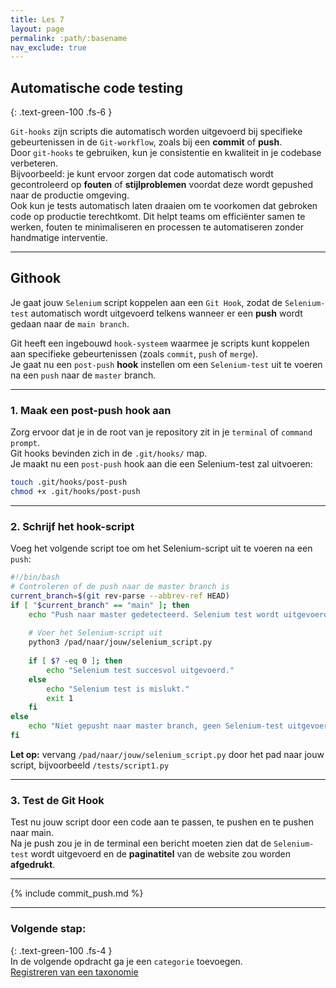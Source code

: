 ```yaml
---
title: Les 7
layout: page 
permalink: :path/:basename 
nav_exclude: true
---
```


## Automatische code testing
{: .text-green-100 .fs-6 }

`Git-hooks` zijn scripts die automatisch worden uitgevoerd bij specifieke gebeurtenissen in de `Git-workflow`, zoals bij een **commit** of **push**.  
Door `git-hooks` te gebruiken, kun je consistentie en kwaliteit in je codebase verbeteren.  
Bijvoorbeeld: je kunt ervoor zorgen dat code automatisch wordt gecontroleerd op **fouten** of **stijlproblemen** voordat deze wordt gepushed naar de productie omgeving.  
Ook kun je tests automatisch laten draaien om te voorkomen dat gebroken code op productie terechtkomt. Dit helpt teams om efficiënter samen te werken, fouten te minimaliseren en processen te automatiseren zonder handmatige interventie.

---
## Githook
Je gaat jouw `Selenium` script koppelen aan een `Git Hook`, zodat de `Selenium-test` automatisch wordt uitgevoerd telkens wanneer er een **push** wordt gedaan naar de `main branch`.  

Git heeft een ingebouwd `hook-systeem` waarmee je scripts kunt koppelen aan specifieke gebeurtenissen (zoals `commit`, `push` of `merge`).  
Je gaat nu een `post-push` **hook** instellen om een `Selenium-test` uit te voeren na een `push` naar de `master` branch.  

---
### 1. Maak een post-push hook aan  
Zorg ervoor dat je in de root van je repository zit in je `terminal` of `command prompt`.  
Git hooks bevinden zich in de `.git/hooks/` map.  
Je maakt nu een `post-push` hook aan die een Selenium-test zal uitvoeren:
```bash
touch .git/hooks/post-push
chmod +x .git/hooks/post-push
```

---
### 2. Schrijf het hook-script
Voeg het volgende script toe om het Selenium-script uit te voeren na een `push`:
```bash
#!/bin/bash
# Controleren of de push naar de master branch is
current_branch=$(git rev-parse --abbrev-ref HEAD)
if [ "$current_branch" == "main" ]; then
    echo "Push naar master gedetecteerd. Selenium test wordt uitgevoerd..."
    
    # Voer het Selenium-script uit
    python3 /pad/naar/jouw/selenium_script.py
    
    if [ $? -eq 0 ]; then
        echo "Selenium test succesvol uitgevoerd."
    else
        echo "Selenium test is mislukt."
        exit 1
    fi
else
    echo "Niet gepusht naar master branch, geen Selenium-test uitgevoerd."
fi
```
**Let op:** vervang `/pad/naar/jouw/selenium_script.py` door het pad naar jouw script, bijvoorbeeld `/tests/script1.py`

---
### 3. Test de Git Hook
Test nu jouw script door een code aan te passen, te pushen en te pushen naar main.  
Na je push zou je in de terminal een bericht moeten zien dat de `Selenium-test` wordt uitgevoerd en de **paginatitel** van de website zou worden **afgedrukt**.

---
{% include commit_push.md %}

---
### Volgende stap:
{: .text-green-100 .fs-4 }  
In de volgende opdracht ga je een `categorie` toevoegen.  
[Registreren van een taxonomie](taxonomy)


